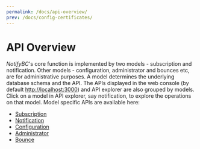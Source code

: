 ```yaml
---
permalink: /docs/api-overview/
prev: /docs/config-certificates/
---
```


# API Overview

_NotifyBC_'s core function is implemented by two models - subscription and notification. Other models - configuration, administrator and bounces etc, are for administrative purposes. A model determines the underlying database schema and the API.
The APIs displayed in the web console (by default <a href="http://localhost:3000" target="_blank">http://localhost:3000</a>) and API explorer are also grouped by models. Click on a model in API explorer, say notification, to explore the operations on that model. Model specific APIs are available here:

- [Subscription](../api-subscription)
- [Notification](../api-notification)
- [Configuration](../api-config)
- [Administrator](../api-administrator)
- [Bounce](../api-bounce)

